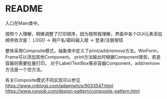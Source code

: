 # README  

入口在Main类中。

按照个人理解，稍微调整了打印顺序，因为按照我理解，界面中各个GUI元素添加顺序依次是：
LOGO -> 用户名/密码输入框 -> 登录/注册按钮

整体采用Composite模式，抽象类中定义了print/add/remove方法，WinForm，Frame可以添加其他Component。
print方法输出时根据Component类型，若是容器则需要批量打印。
对于Label/TextBox等非容器Component，add/remove方法是一个空方法。

有关Composite模式不同实现可以参见
https://www.cnblogs.com/adamjwh/p/9033547.html
https://www.runoob.com/design-pattern/composite-pattern.html